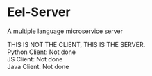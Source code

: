 # Eel-Server
A multiple language microservice server

THIS IS NOT THE CLIENT, THIS IS THE SERVER.\
Python Client: Not done\
JS Client: Not done\
Java Client: Not done
